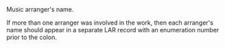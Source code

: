 

<tr>
<td>
<a name="LAR"></a>
</td>
<td markdown="1">
<span class="reference-summary">
	Music arranger's name.
</span>

If more than one arranger was involved in the work, then each
arranger's name should appear in a separate <span
class="refname">LAR</span> record with an enumeration number prior
to the colon.

</td>
</tr>



